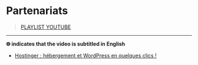 # Partenariats

> [PLAYLIST YOUTUBE](https://www.youtube.com/playlist?list=PLrSOXFDHBtfF_WGMhMpYeE9OIvnjml8dJ)

---

**🌐 indicates that the video is subtitled in English**

+ [Hostinger : hébergement et WordPress en quelques clics !](https://www.youtube.com/watch?v=MMpPUB1ACd0)
